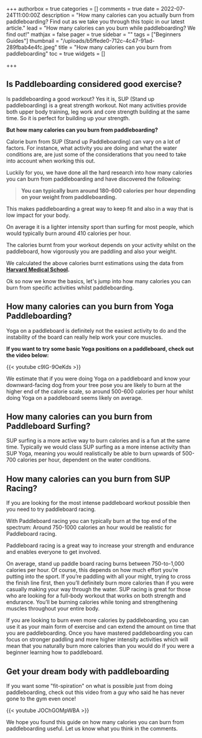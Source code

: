 +++
authorbox = true
categories = []
comments = true
date = 2022-07-24T11:00:00Z
description = "How many calories can you actually burn from paddleboarding?  Find out as we take you through this topic in our latest article."
lead = "How many calories can you burn while paddleboarding? We find out!"
mathjax = false
pager = true
sidebar = ""
tags = ["Beginners Guides"]
thumbnail = "/uploads/b5ffede0-712c-4c47-91ad-289fbab4e4fc.jpeg"
title = "How many calories can you burn from paddleboarding"
toc = true
widgets = []

+++
## Is Paddleboarding considered good exercise?

Is paddleboarding a good workout? Yes it is, SUP (Stand up paddleboarding) is a great strength workout. Not many activities provide both upper body training, leg work and core strength building at the same time.  So it is perfect for building up your strength.

**But how many calories can you burn from paddleboarding?** 

Calorie burn from SUP (Stand up Paddleboarding) can vary on a lot of factors.  For instance, what activity you are doing and what the water conditions are, are just some of the considerations that you need to take into account when working this out.

Luckily for you, we have done all the hard research into how many calories you can burn from paddleboarding and have discovered the following:

> **You can typically burn around 180-600 calories per hour depending on your weight from paddleboarding.**

This makes paddleboarding a great way to keep fit and also in a way that is low impact for your body.

On average it is a lighter intensity sport than surfing for most people, which would typically burn around 410 calories per hour.

The calories burnt from your workout depends on your activity whilst on the paddleboard, how vigorously you are paddling and also your weight.

We calculated the above calories burnt estimations using the data from [**Harvard Medical School**]()**.**

Ok so now we know the basics, let's jump into how many calories you can burn from specific activities whilst paddleboarding.

## How many calories can you burn from Yoga Paddleboarding?

Yoga on a paddleboard is definitely not the easiest activity to do and the instability of the board can really help work your core muscles.  

**If you want to try some basic Yoga positions on a paddleboard, check out the video below:**

{{< youtube c9IG-9OeKds >}}

We estimate that if you were doing Yoga on a paddleboard and know your downward-facing dog from your tree pose you are likely to burn at the higher end of the calorie scale, so around 500-600 calories per hour whilst doing Yoga on a paddleboard seems likely on average.

## How many calories can you burn from Paddleboard Surfing?

SUP surfing is a more active way to burn calories and is a fun at the same time.  Typically we would class SUP surfing as a more intense activity than SUP Yoga, meaning you would realistically be able to burn upwards of 500-700 calories per hour, dependent on the water conditions.

## How many calories can you burn from SUP Racing? 

If you are looking for the most intense paddleboard workout possible then you need to try paddleboard racing.  

With Paddleboard racing you can typically burn at the top end of the spectrum: Around 750-1000 calories an hour would be realistic for Paddleboard racing.

Paddleboard racing is a great way to increase your strength and endurance and enables everyone to get involved.

On average, stand up paddle board racing burns between 750-to-1,000 calories per hour. Of course, this depends on how much effort you’re putting into the sport. If you’re paddling with all your might, trying to cross the finish line first, then you’ll definitely burn more calories than if you were casually making your way through the water. SUP racing is great for those who are looking for a full-body workout that works on both strength and endurance. You’ll be burning calories while toning and strengthening muscles throughout your entire body.

If you are looking to burn even more calories by paddleboarding, you can use it as your main form of exercise and can extend the amount on time that you are paddleboarding.  Once you have mastered paddleboarding you can focus on stronger paddling and more higher intensity activities which will mean that you naturally burn more calories than you would do if you were a beginner learning how to paddleboard.

## Get your dream body with paddleboarding

If you want some "fit-spiration" on what is possible just from doing paddleboarding, check out this video from a guy who said he has never gone to the gym even once!

{{< youtube JOChGOMpWBA >}}

We hope you found this guide on how many calories you can burn from paddleboarding useful.  Let us know what you think in the comments.